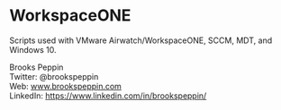 # WorkspaceONE
Scripts used with VMware Airwatch/WorkspaceONE, SCCM, MDT, and Windows 10.

Brooks Peppin <br />
Twitter: @brookspeppin <br />
Web: www.brookspeppin.com <br />
LinkedIn: https://www.linkedin.com/in/brookspeppin/


